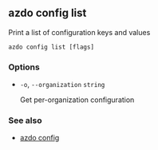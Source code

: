 ## azdo config list
Print a list of configuration keys and values
```
azdo config list [flags]
```
### Options


* `-o`, `--organization` `string`

	Get per-organization configuration


### See also

* [azdo config](./azdo_config)
